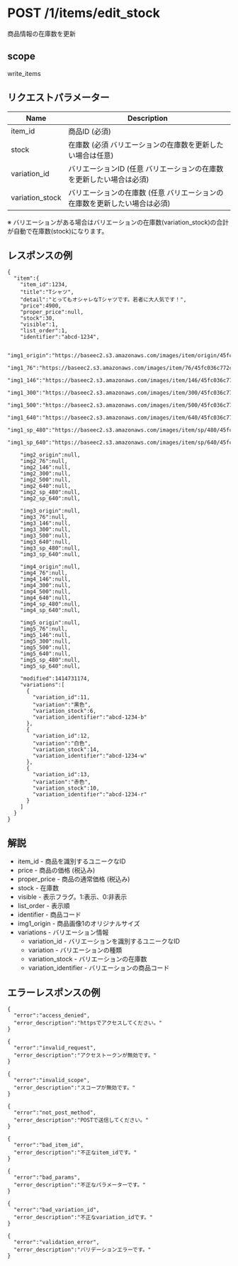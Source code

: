# POST /1/items/edit_stock

商品情報の在庫数を更新

## scope

write_items

## リクエストパラメーター

| Name            | Description                                                                |
|-----------------|----------------------------------------------------------------------------|
| item_id         | 商品ID (必須)                                                              |
| stock           | 在庫数 (必須 バリエーションの在庫数を更新したい場合は任意)                 |
| variation_id    | バリエーションID (任意 バリエーションの在庫数を更新したい場合は必須)       |
| variation_stock | バリエーションの在庫数 (任意 バリエーションの在庫数を更新したい場合は必須) |

※ バリエーションがある場合はバリエーションの在庫数(variation_stock)の合計が自動で在庫数(stock)になります。

## レスポンスの例

```
{
  "item":{
    "item_id":1234,
    "title":"Tシャツ",
    "detail":"とってもオシャレなTシャツです。若者に大人気です！",
    "price":4900,
    "proper_price":null,
    "stock":30,
    "visible":1,
    "list_order":1,
    "identifier":"abcd-1234",
    
    "img1_origin":"https://baseec2.s3.amazonaws.com/images/item/origin/45fc036c772c8469fa40396b2ef0fb9b.jpg",
    "img1_76":"https://baseec2.s3.amazonaws.com/images/item/76/45fc036c772c8469fa40396b2ef0fb9b.jpg",
    "img1_146":"https://baseec2.s3.amazonaws.com/images/item/146/45fc036c772c8469fa40396b2ef0fb9b.jpg",
    "img1_300":"https://baseec2.s3.amazonaws.com/images/item/300/45fc036c772c8469fa40396b2ef0fb9b.jpg",
    "img1_500":"https://baseec2.s3.amazonaws.com/images/item/500/45fc036c772c8469fa40396b2ef0fb9b.jpg",
    "img1_640":"https://baseec2.s3.amazonaws.com/images/item/640/45fc036c772c8469fa40396b2ef0fb9b.jpg",
    "img1_sp_480":"https://baseec2.s3.amazonaws.com/images/item/sp/480/45fc036c772c8469fa40396b2ef0fb9b.jpg",
    "img1_sp_640":"https://baseec2.s3.amazonaws.com/images/item/sp/640/45fc036c772c8469fa40396b2ef0fb9b.jpg",

    "img2_origin":null,
    "img2_76":null,
    "img2_146":null,
    "img2_300":null,
    "img2_500":null,
    "img2_640":null,
    "img2_sp_480":null,
    "img2_sp_640":null,

    "img3_origin":null,
    "img3_76":null,
    "img3_146":null,
    "img3_300":null,
    "img3_500":null,
    "img3_640":null,
    "img3_sp_480":null,
    "img3_sp_640":null,

    "img4_origin":null,
    "img4_76":null,
    "img4_146":null,
    "img4_300":null,
    "img4_500":null,
    "img4_640":null,
    "img4_sp_480":null,
    "img4_sp_640":null,

    "img5_origin":null,
    "img5_76":null,
    "img5_146":null,
    "img5_300":null,
    "img5_500":null,
    "img5_640":null,
    "img5_sp_480":null,
    "img5_sp_640":null,

    "modified":1414731174,
    "variations":[
      {
        "variation_id":11,
        "variation":"黒色",
        "variation_stock":6,
        "variation_identifier":"abcd-1234-b"
      },
      {
        "variation_id":12,
        "variation":"白色",
        "variation_stock":14,
        "variation_identifier":"abcd-1234-w"
      },
      {
        "variation_id":13,
        "variation":"赤色",
        "variation_stock":10,
        "variation_identifier":"abcd-1234-r"
      }
    ]
  }
}
```

## 解説

* item_id - 商品を識別するユニークなID
* price - 商品の価格 (税込み)
* proper_price - 商品の通常価格 (税込み)
* stock - 在庫数
* visible - 表示フラグ。1:表示、0:非表示
* list_order - 表示順
* identifier - 商品コード
* img1_origin - 商品画像1のオリジナルサイズ
* variations - バリエーション情報
  * variation_id - バリエーションを識別するユニークなID
  * variation - バリエーションの種類
  * variation_stock - バリエーションの在庫数
  * variation_identifier - バリエーションの商品コード

## エラーレスポンスの例

```
{
  "error":"access_denied",
  "error_description":"httpsでアクセスしてください。"
}
```
```
{
  "error":"invalid_request",
  "error_description":"アクセストークンが無効です。"
}
```
```
{
  "error":"invalid_scope",
  "error_description":"スコープが無効です。"
}
```
```
{
  "error":"not_post_method",
  "error_description":"POSTで送信してください。"
}
```
```
{
  "error":"bad_item_id",
  "error_description":"不正なitem_idです。"
}
```
```
{
  "error":"bad_params",
  "error_description":"不正なパラメーターです。"
}
```
```
{
  "error":"bad_variation_id",
  "error_description":"不正なvariation_idです。"
}
```
```
{
  "error":"validation_error",
  "error_description":"バリデーションエラーです。"
}
```
